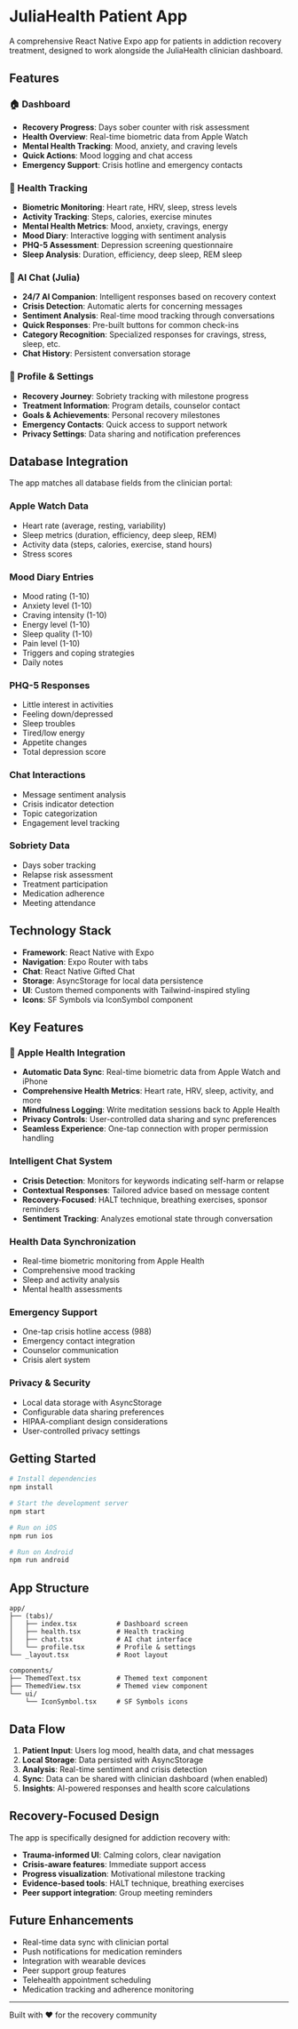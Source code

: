 # JuliaHealth Patient App

A comprehensive React Native Expo app for patients in addiction recovery treatment, designed to work alongside the JuliaHealth clinician dashboard.

## Features

### 🏠 Dashboard
- **Recovery Progress**: Days sober counter with risk assessment
- **Health Overview**: Real-time biometric data from Apple Watch
- **Mental Health Tracking**: Mood, anxiety, and craving levels
- **Quick Actions**: Mood logging and chat access
- **Emergency Support**: Crisis hotline and emergency contacts

### 💚 Health Tracking
- **Biometric Monitoring**: Heart rate, HRV, sleep, stress levels
- **Activity Tracking**: Steps, calories, exercise minutes
- **Mental Health Metrics**: Mood, anxiety, cravings, energy
- **Mood Diary**: Interactive logging with sentiment analysis
- **PHQ-5 Assessment**: Depression screening questionnaire
- **Sleep Analysis**: Duration, efficiency, deep sleep, REM sleep

### 💬 AI Chat (Julia)
- **24/7 AI Companion**: Intelligent responses based on recovery context
- **Crisis Detection**: Automatic alerts for concerning messages
- **Sentiment Analysis**: Real-time mood tracking through conversations
- **Quick Responses**: Pre-built buttons for common check-ins
- **Category Recognition**: Specialized responses for cravings, stress, sleep, etc.
- **Chat History**: Persistent conversation storage

### 👤 Profile & Settings
- **Recovery Journey**: Sobriety tracking with milestone progress
- **Treatment Information**: Program details, counselor contact
- **Goals & Achievements**: Personal recovery milestones
- **Emergency Contacts**: Quick access to support network
- **Privacy Settings**: Data sharing and notification preferences

## Database Integration

The app matches all database fields from the clinician portal:

### Apple Watch Data
- Heart rate (average, resting, variability)
- Sleep metrics (duration, efficiency, deep sleep, REM)
- Activity data (steps, calories, exercise, stand hours)
- Stress scores

### Mood Diary Entries
- Mood rating (1-10)
- Anxiety level (1-10)
- Craving intensity (1-10)
- Energy level (1-10)
- Sleep quality (1-10)
- Pain level (1-10)
- Triggers and coping strategies
- Daily notes

### PHQ-5 Responses
- Little interest in activities
- Feeling down/depressed
- Sleep troubles
- Tired/low energy
- Appetite changes
- Total depression score

### Chat Interactions
- Message sentiment analysis
- Crisis indicator detection
- Topic categorization
- Engagement level tracking

### Sobriety Data
- Days sober tracking
- Relapse risk assessment
- Treatment participation
- Medication adherence
- Meeting attendance

## Technology Stack

- **Framework**: React Native with Expo
- **Navigation**: Expo Router with tabs
- **Chat**: React Native Gifted Chat
- **Storage**: AsyncStorage for local data persistence
- **UI**: Custom themed components with Tailwind-inspired styling
- **Icons**: SF Symbols via IconSymbol component

## Key Features

### 🍎 Apple Health Integration
- **Automatic Data Sync**: Real-time biometric data from Apple Watch and iPhone
- **Comprehensive Health Metrics**: Heart rate, HRV, sleep, activity, and more
- **Mindfulness Logging**: Write meditation sessions back to Apple Health
- **Privacy Controls**: User-controlled data sharing and sync preferences
- **Seamless Experience**: One-tap connection with proper permission handling

### Intelligent Chat System
- **Crisis Detection**: Monitors for keywords indicating self-harm or relapse
- **Contextual Responses**: Tailored advice based on message content
- **Recovery-Focused**: HALT technique, breathing exercises, sponsor reminders
- **Sentiment Tracking**: Analyzes emotional state through conversation

### Health Data Synchronization
- Real-time biometric monitoring from Apple Health
- Comprehensive mood tracking
- Sleep and activity analysis
- Mental health assessments

### Emergency Support
- One-tap crisis hotline access (988)
- Emergency contact integration
- Counselor communication
- Crisis alert system

### Privacy & Security
- Local data storage with AsyncStorage
- Configurable data sharing preferences
- HIPAA-compliant design considerations
- User-controlled privacy settings

## Getting Started

```bash
# Install dependencies
npm install

# Start the development server
npm start

# Run on iOS
npm run ios

# Run on Android
npm run android
```

## App Structure

```
app/
├── (tabs)/
│   ├── index.tsx          # Dashboard screen
│   ├── health.tsx         # Health tracking
│   ├── chat.tsx           # AI chat interface
│   └── profile.tsx        # Profile & settings
└── _layout.tsx            # Root layout

components/
├── ThemedText.tsx         # Themed text component
├── ThemedView.tsx         # Themed view component
└── ui/
    └── IconSymbol.tsx     # SF Symbols icons
```

## Data Flow

1. **Patient Input**: Users log mood, health data, and chat messages
2. **Local Storage**: Data persisted with AsyncStorage
3. **Analysis**: Real-time sentiment and crisis detection
4. **Sync**: Data can be shared with clinician dashboard (when enabled)
5. **Insights**: AI-powered responses and health score calculations

## Recovery-Focused Design

The app is specifically designed for addiction recovery with:
- **Trauma-informed UI**: Calming colors, clear navigation
- **Crisis-aware features**: Immediate support access
- **Progress visualization**: Motivational milestone tracking
- **Evidence-based tools**: HALT technique, breathing exercises
- **Peer support integration**: Group meeting reminders

## Future Enhancements

- Real-time data sync with clinician portal
- Push notifications for medication reminders
- Integration with wearable devices
- Peer support group features
- Telehealth appointment scheduling
- Medication tracking and adherence monitoring

---

Built with ❤️ for the recovery community
